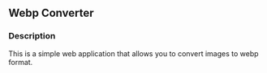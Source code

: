 ## Webp Converter

### Description

This is a simple web application that allows you to convert images to webp format.
